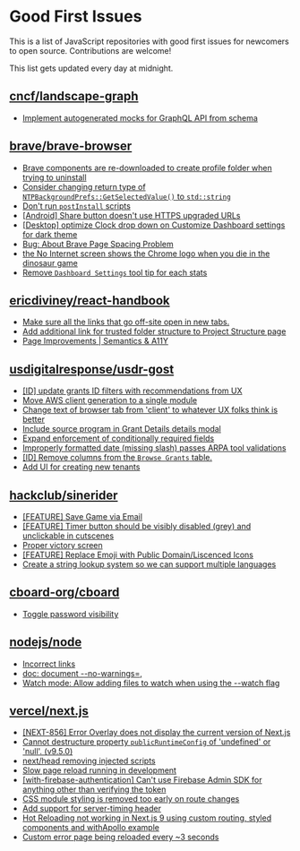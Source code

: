 # Good First Issues

This is a list of JavaScript repositories with good first issues for newcomers to open source. Contributions are welcome!

This list gets updated every day at midnight.

## [cncf/landscape-graph](https://github.com/cncf/landscape-graph)

- [Implement autogenerated mocks for GraphQL API from schema](https://github.com/cncf/landscape-graph/issues/103)

## [brave/brave-browser](https://github.com/brave/brave-browser)

- [Brave components are re-downloaded to create profile folder when trying to uninstall](https://github.com/brave/brave-browser/issues/1812)
- [Consider changing return type of `NTPBackgroundPrefs::GetSelectedValue()` to `std::string`](https://github.com/brave/brave-browser/issues/25602)
- [Don't run `postInstall` scripts](https://github.com/brave/brave-browser/issues/28419)
- [[Android] Share button doesn't use HTTPS upgraded URLs](https://github.com/brave/brave-browser/issues/11383)
- [[Desktop] optimize Clock drop down on Customize Dashboard settings for dark theme ](https://github.com/brave/brave-browser/issues/12060)
- [Bug: About Brave Page Spacing Problem](https://github.com/brave/brave-browser/issues/13286)
- [the No Internet screen shows the Chrome logo when you die in the dinosaur game](https://github.com/brave/brave-browser/issues/17124)
- [Remove `Dashboard Settings` tool tip for each stats](https://github.com/brave/brave-browser/issues/6084)

## [ericdiviney/react-handbook](https://github.com/ericdiviney/react-handbook)

- [Make sure all the links that go off-site open in new tabs.](https://github.com/ericdiviney/react-handbook/issues/14)
- [Add additional link for trusted folder structure to Project Structure page](https://github.com/ericdiviney/react-handbook/issues/29)
- [Page Improvements | Semantics & A11Y](https://github.com/ericdiviney/react-handbook/issues/24)

## [usdigitalresponse/usdr-gost](https://github.com/usdigitalresponse/usdr-gost)

- [[ID] update grants ID filters with recommendations from UX](https://github.com/usdigitalresponse/usdr-gost/issues/673)
- [Move AWS client generation to a single module](https://github.com/usdigitalresponse/usdr-gost/issues/1161)
- [Change text of browser tab from 'client' to whatever UX folks think is better](https://github.com/usdigitalresponse/usdr-gost/issues/948)
- [Include source program in Grant Details details modal](https://github.com/usdigitalresponse/usdr-gost/issues/940)
- [Expand enforcement of conditionally required fields](https://github.com/usdigitalresponse/usdr-gost/issues/1074)
- [Improperly formatted date (missing slash) passes ARPA tool validations](https://github.com/usdigitalresponse/usdr-gost/issues/1050)
- [[ID] Remove columns from the `Browse Grants` table.](https://github.com/usdigitalresponse/usdr-gost/issues/889)
- [Add UI for creating new tenants](https://github.com/usdigitalresponse/usdr-gost/issues/358)

## [hackclub/sinerider](https://github.com/hackclub/sinerider)

- [[FEATURE] Save Game via Email](https://github.com/hackclub/sinerider/issues/242)
- [[FEATURE] Timer button should be visibly disabled (grey) and unclickable in cutscenes](https://github.com/hackclub/sinerider/issues/266)
- [Proper victory screen](https://github.com/hackclub/sinerider/issues/64)
- [[FEATURE] Replace Emoji with Public Domain/Liscenced Icons](https://github.com/hackclub/sinerider/issues/201)
- [Create a string lookup system so we can support multiple languages](https://github.com/hackclub/sinerider/issues/128)

## [cboard-org/cboard](https://github.com/cboard-org/cboard)

- [Toggle password visibility](https://github.com/cboard-org/cboard/issues/1354)

## [nodejs/node](https://github.com/nodejs/node)

- [Incorrect links](https://github.com/nodejs/node/issues/47070)
- [doc: document --no-warnings=<cat1>,<cat2>](https://github.com/nodejs/node/issues/46862)
- [Watch mode: Allow adding files to watch when using the --watch flag](https://github.com/nodejs/node/issues/45467)

## [vercel/next.js](https://github.com/vercel/next.js)

- [[NEXT-856] Error Overlay does not display the current version of Next.js](https://github.com/vercel/next.js/issues/47124)
- [Cannot destructure property `publicRuntimeConfig` of 'undefined' or 'null'. (v9.5.0)](https://github.com/vercel/next.js/issues/15568)
- [next/head removing injected scripts](https://github.com/vercel/next.js/issues/11012)
- [Slow page reload running in development](https://github.com/vercel/next.js/issues/25108)
- [[with-firebase-authentication] Can't use Firebase Admin SDK for anything other than verifying the token](https://github.com/vercel/next.js/issues/14139)
- [CSS module styling is removed too early on route changes](https://github.com/vercel/next.js/issues/17464)
- [Add support for server-timing header](https://github.com/vercel/next.js/issues/12382)
- [Hot Reloading not working in Next.js 9 using custom routing, styled components and withApollo example](https://github.com/vercel/next.js/issues/16449)
- [Custom error page being reloaded every ~3 seconds](https://github.com/vercel/next.js/issues/10024)

